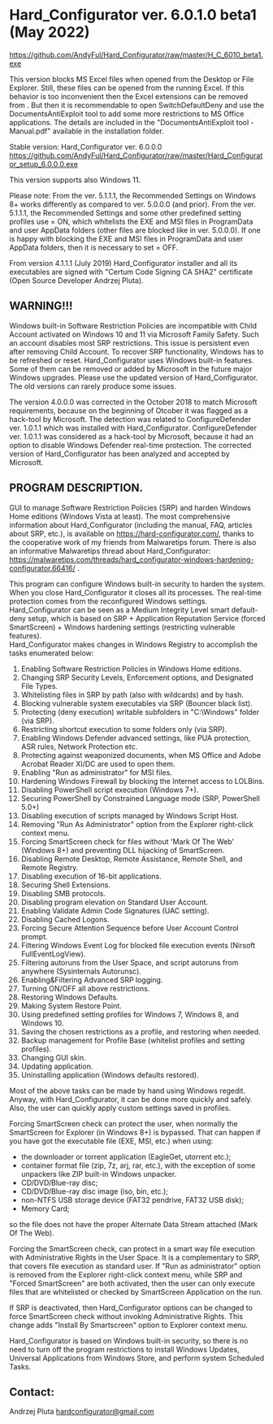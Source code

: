 # Hard_Configurator ver. 6.0.1.0 beta1 (May 2022)
https://github.com/AndyFul/Hard_Configurator/raw/master/H_C_6010_beta1.exe

This version blocks MS Excel files when opened from the Desktop or File Explorer. Still, these files can be opened from the running Excel. If this behavior is too inconvenient then the Excel extensions can be removed from <Designated File Types>. But then it is recommendable to open SwitchDefaultDeny and use the DocumentsAntiExploit tool to add some more restrictions to MS Office applications. The details are included in the "DocumentsAntiExploit tool - Manual.pdf" available in the installation folder.
  
Stable version:
Hard_Configurator ver. 6.0.0.0
https://github.com/AndyFul/Hard_Configurator/raw/master/Hard_Configurator_setup_6.0.0.0.exe

This version supports also Windows 11.

Please note: From the ver. 5.1.1.1, the Recommended Settings on Windows 8+ works differently as compared to ver. 5.0.0.0 (and prior).
From the ver. 5.1.1.1, the Recommended Settings and some other predefined setting profiles use <More SRP... ><Update Mode> = ON, which whitelists
the EXE and MSI files in ProgramData and user AppData folders (other files are blocked like in ver. 5.0.0.0). If one is happy with blocking the EXE and MSI files in ProgramData and user AppData folders, then it is necessary to set <More SRP... ><Update Mode> = OFF.

From version 4.1.1.1 (July 2019) Hard_Configurator installer and all its executables are signed with "Certum Code Signing CA SHA2" certificate (Open Source Developer Andrzej Pluta).

## WARNING!!!
Windows built-in Software Restriction Policies are incompatible with Child Account activated on Windows 10 and 11 via Microsoft Family Safety.
Such an account disables most SRP restrictions. This issue is persistent even after removing Child Account. To recover SRP functionality, Windows has to be refreshed or reset.
Hard_Configurator uses Windows built-in features. Some of them can be removed or added by Microsoft in the future major Windows upgrades. Please use the updated version of Hard_Configurator. The old versions can rarely produce some issues.

The version 4.0.0.0 was corrected in the October 2018 to match Microsoft requirements, because on the beginning of Otcober
it was flagged as a hack-tool by Microsoft. The detection was related to ConfigureDefender ver. 1.0.1.1 which was installed with
Hard_Configurator. ConfigureDefender ver. 1.0.1.1 was considered as a hack-tool by Microsoft, because it had an option to disable
Windows Defender real-time protection. The corrected version of Hard_Configurator has been analyzed and accepted by Microsoft.


## PROGRAM DESCRIPTION.

GUI to manage Software Restriction Policies (SRP) and harden Windows Home editions (Windows Vista at least).
The most comprehensive information about Hard_Configurator (including the manual, FAQ, articles about SRP, etc.), is available on https://hard-configurator.com/, thanks to the cooperative work of my friends from Malwaretips forum. There is also an informative Malwaretips thread about Hard_Configurator: https://malwaretips.com/threads/hard_configurator-windows-hardening-configurator.66416/
.

This program can configure Windows built-in security to harden the system. When you close Hard_Configurator it closes all its processes. The real-time protection comes from the reconfigured Windows settings.
Hard_Configurator can be seen as a Medium Integrity Level smart default-deny setup, which is based on SRP + Application Reputation Service (forced SmartScreen) + Windows hardening settings (restricting vulnerable features).  
Hard_Configurator makes changes in Windows Registry to accomplish the tasks enumerated below:

1. Enabling Software Restriction Policies in Windows Home editions.
2. Changing SRP Security Levels, Enforcement options, and Designated File Types.
3. Whitelisting files in SRP by path (also with wildcards) and by hash.
4. Blocking vulnerable system executables via SRP (Bouncer black list).
5. Protecting (deny execution) writable subfolders in "C:\Windows" folder (via SRP).
6. Restricting shortcut execution to some folders only (via SRP).
7. Enabling Windows Defender advanced settings, like PUA protection, ASR rules, Network Protection etc. 
8. Protecting against weaponized documents, when MS Office and Adobe Acrobat Reader XI/DC are used to open them.
9. Enabling "Run as administrator" for MSI files.
10. Hardening Windows Firewall by blocking the Internet access to LOLBins.
11. Disabling PowerShell script execution (Windows 7+).
12. Securing PowerShell by Constrained Language mode (SRP, PowerShell 5.0+)
13. Disabling execution of scripts managed by Windows Script Host.
14. Removing "Run As Administrator" option from the Explorer right-click context menu.
15. Forcing SmartScreen check for files without 'Mark Of The Web' (Windows 8+) and preventing DLL hijacking of SmartScreen.
16. Disabling Remote Desktop, Remote Assistance, Remote Shell, and Remote Registry.
17. Disabling execution of 16-bit applications.
18. Securing Shell Extensions.
19. Disabling SMB protocols.
20. Disabling program elevation on Standard User Account.
21. Enabling Validate Admin Code Signatures (UAC setting).
22. Disabling Cached Logons.
23. Forcing Secure Attention Sequence before User Account Control prompt.
24. Filtering Windows Event Log for blocked file execution events (Nirsoft FullEventLogView).
25. Filtering autoruns from the User Space, and script autoruns from anywhere (Sysinternals Autorunsc).
26. Enabling&Filtering Advanced SRP logging.
27. Turning ON/OFF all above restrictions.
28. Restoring Windows Defaults.
29. Making System Restore Point.
30. Using predefined setting profiles for Windows 7, Windows 8, and Windows 10.
31. Saving the chosen restrictions as a profile, and restoring when needed.
32. Backup management for Profile Base (whitelist profiles and setting profiles).
33. Changing GUI skin.
34. Updating application.
35. Uninstalling application (Windows defaults restored).


Most of the above tasks can be made by hand using Windows regedit. Anyway, with Hard_Configurator, it can be done more quickly and safely. Also, the user can quickly apply custom settings saved in profiles.

Forcing SmartScreen check can protect the user, when normally the SmartScreen for Explorer (in Windows 8+) is bypassed.
That can happen if you have got the executable file (EXE, MSI, etc.) when using:

* the downloader or torrent application (EagleGet, utorrent etc.);
* container format file (zip, 7z, arj, rar, etc.), with the exception of some unpackers like ZIP built-in Windows unpacker.
* CD/DVD/Blue-ray disc;
* CD/DVD/Blue-ray disc image (iso, bin, etc.);
* non-NTFS USB storage device (FAT32 pendrive, FAT32 USB disk);
* Memory Card;

so the file does not have the proper Alternate Data Stream attached (Mark Of The Web).

Forcing the SmartScreen check, can protect in a smart way file execution with Administrative Rights in the User Space. It is a complementary to SRP, that covers file execution as standard user. If "Run as administrator" option is removed from the Explorer right-click context menu, while SRP and "Forced SmartScreen" are both activated, then the user can only execute files that are whitelisted or checked by SmartScreen Application on the run.

If SRP is deactivated, then Hard_Configurator options can be changed to force SmartScreen check without invoking Administrative Rights. This change adds "Install By Smartscreen" option to Explorer context menu.

Hard_Configurator is based on Windows built-in security, so there is no need to turn off the program restrictions to install Windows Updates, Universal Applications from Windows Store, and perform system Scheduled Tasks.

## Contact: 
Andrzej Pluta
hardconfigurator@gmail.com
